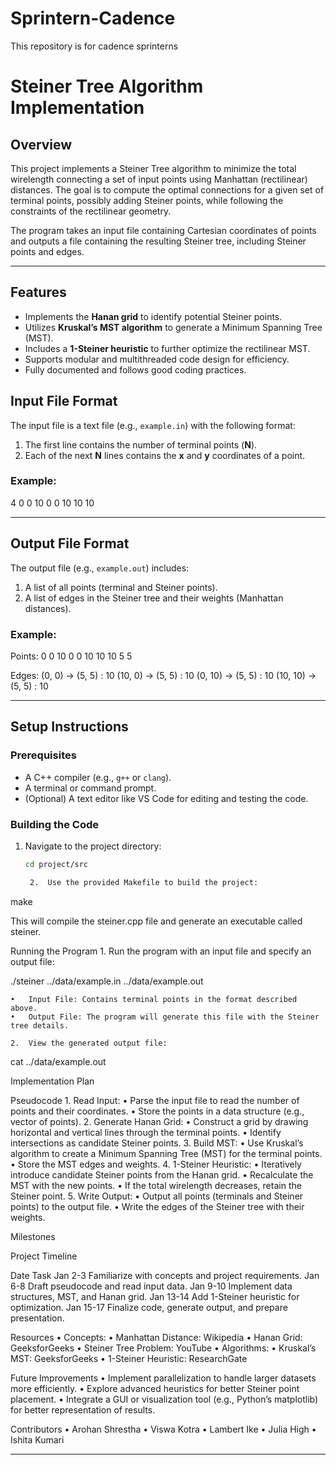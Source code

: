 # Sprintern-Cadence
This repository is for cadence sprinterns


# Steiner Tree Algorithm Implementation

## **Overview**
This project implements a Steiner Tree algorithm to minimize the total wirelength connecting a set of input points using Manhattan (rectilinear) distances. The goal is to compute the optimal connections for a given set of terminal points, possibly adding Steiner points, while following the constraints of the rectilinear geometry.

The program takes an input file containing Cartesian coordinates of points and outputs a file containing the resulting Steiner tree, including Steiner points and edges.

---

## **Features**
- Implements the **Hanan grid** to identify potential Steiner points.
- Utilizes **Kruskal’s MST algorithm** to generate a Minimum Spanning Tree (MST).
- Includes a **1-Steiner heuristic** to further optimize the rectilinear MST.
- Supports modular and multithreaded code design for efficiency.
- Fully documented and follows good coding practices.

## **Input File Format**
The input file is a text file (e.g., `example.in`) with the following format:
1. The first line contains the number of terminal points (**N**).
2. Each of the next **N** lines contains the **x** and **y** coordinates of a point.

### Example:

4
0 0
10 0
0 10
10 10

---

## **Output File Format**
The output file (e.g., `example.out`) includes:
1. A list of all points (terminal and Steiner points).
2. A list of edges in the Steiner tree and their weights (Manhattan distances).

### Example:

Points:
0 0
10 0
0 10
10 10
5 5

Edges:
(0, 0) -> (5, 5) : 10
(10, 0) -> (5, 5) : 10
(0, 10) -> (5, 5) : 10
(10, 10) -> (5, 5) : 10

---

## **Setup Instructions**
### **Prerequisites**
- A C++ compiler (e.g., `g++` or `clang`).
- A terminal or command prompt.
- (Optional) A text editor like VS Code for editing and testing the code.

### **Building the Code**
1. Navigate to the project directory:
   ```bash
   cd project/src

	2.	Use the provided Makefile to build the project:

make

This will compile the steiner.cpp file and generate an executable called steiner.

Running the Program
	1.	Run the program with an input file and specify an output file:

./steiner ../data/example.in ../data/example.out

	•	Input File: Contains terminal points in the format described above.
	•	Output File: The program will generate this file with the Steiner tree details.

	2.	View the generated output file:

cat ../data/example.out

Implementation Plan

Pseudocode
	1.	Read Input:
	•	Parse the input file to read the number of points and their coordinates.
	•	Store the points in a data structure (e.g., vector of points).
	2.	Generate Hanan Grid:
	•	Construct a grid by drawing horizontal and vertical lines through the terminal points.
	•	Identify intersections as candidate Steiner points.
	3.	Build MST:
	•	Use Kruskal’s algorithm to create a Minimum Spanning Tree (MST) for the terminal points.
	•	Store the MST edges and weights.
	4.	1-Steiner Heuristic:
	•	Iteratively introduce candidate Steiner points from the Hanan grid.
	•	Recalculate the MST with the new points.
	•	If the total wirelength decreases, retain the Steiner point.
	5.	Write Output:
	•	Output all points (terminals and Steiner points) to the output file.
	•	Write the edges of the Steiner tree with their weights.

Milestones

Project Timeline

Date	Task
Jan 2-3	Familiarize with concepts and project requirements.
Jan 6-8	Draft pseudocode and read input data.
Jan 9-10	Implement data structures, MST, and Hanan grid.
Jan 13-14	Add 1-Steiner heuristic for optimization.
Jan 15-17	Finalize code, generate output, and prepare presentation.

Resources
	•	Concepts:
	•	Manhattan Distance: Wikipedia
	•	Hanan Grid: GeeksforGeeks
	•	Steiner Tree Problem: YouTube
	•	Algorithms:
	•	Kruskal’s MST: GeeksforGeeks
	•	1-Steiner Heuristic: ResearchGate

Future Improvements
	•	Implement parallelization to handle larger datasets more efficiently.
	•	Explore advanced heuristics for better Steiner point placement.
	•	Integrate a GUI or visualization tool (e.g., Python’s matplotlib) for better representation of results.

Contributors
	•	Arohan Shrestha
	•	Viswa Kotra
    •	Lambert Ike
    •	Julia High
    •	Ishita Kumari





---
